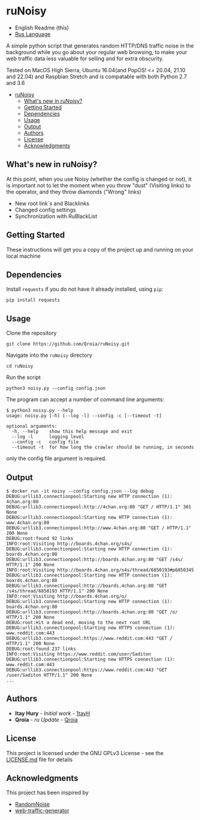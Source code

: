 # ruNoisy

- English Readme (this)
- [Rus Language](ruREADME.md)

A simple python script that generates random HTTP/DNS traffic noise in the background while you go about your regular web browsing, to make your web traffic data less valuable for selling and for extra obscurity.

Tested on MacOS High Sierra, Ubuntu 16.04(and PopOS! <= 20.04, 21.10 and 22.04) and Raspbian Stretch and is compatable with both Python 2.7 and 3.6

- [ruNoisy](#runoisy)
  - [What's new in ruNoisy?](#whats-new-in-runoisy)
  - [Getting Started](#getting-started)
  - [Dependencies](#dependencies)
  - [Usage](#usage)
  - [Output](#output)
  - [Authors](#authors)
  - [License](#license)
  - [Acknowledgments](#acknowledgments)

## What's new in ruNoisy?

At this point, when you use Noisy (whether the config is changed or not), it is important not to let the moment when you throw "dust" (Visiting links) to the operator, and they throw diamonds ("Wrong" links)

- New root link`s and Blacklinks
- Changed config settings
- Synchronization with RuBlackList

## Getting Started

These instructions will get you a copy of the project up and running on your local machine

## Dependencies

Install `requests` if you do not have it already installed, using `pip`:

```
pip install requests
```

## Usage

Clone the repository

```
git clone https://github.com/Qroia/ruNoisy.git
```

Navigate into the `ruNoisy` directory

```
cd ruNoisy
```

Run the script

```
python3 noisy.py --config config.json
```

The program can accept a number of command line arguments:

```
$ python3 noisy.py --help
usage: noisy.py [-h] [--log -l] --config -c [--timeout -t]

optional arguments:
  -h, --help    show this help message and exit
  --log -l      logging level
  --config -c   config file
  --timeout -t  for how long the crawler should be running, in seconds
```

only the config file argument is required.

## Output

```
$ docker run -it noisy --config config.json --log debug
DEBUG:urllib3.connectionpool:Starting new HTTP connection (1): 4chan.org:80
DEBUG:urllib3.connectionpool:http://4chan.org:80 "GET / HTTP/1.1" 301 None
DEBUG:urllib3.connectionpool:Starting new HTTP connection (1): www.4chan.org:80
DEBUG:urllib3.connectionpool:http://www.4chan.org:80 "GET / HTTP/1.1" 200 None
DEBUG:root:found 92 links
INFO:root:Visiting http://boards.4chan.org/s4s/
DEBUG:urllib3.connectionpool:Starting new HTTP connection (1): boards.4chan.org:80
DEBUG:urllib3.connectionpool:http://boards.4chan.org:80 "GET /s4s/ HTTP/1.1" 200 None
INFO:root:Visiting http://boards.4chan.org/s4s/thread/6850193#p6850345
DEBUG:urllib3.connectionpool:Starting new HTTP connection (1): boards.4chan.org:80
DEBUG:urllib3.connectionpool:http://boards.4chan.org:80 "GET /s4s/thread/6850193 HTTP/1.1" 200 None
INFO:root:Visiting http://boards.4chan.org/o/
DEBUG:urllib3.connectionpool:Starting new HTTP connection (1): boards.4chan.org:80
DEBUG:urllib3.connectionpool:http://boards.4chan.org:80 "GET /o/ HTTP/1.1" 200 None
DEBUG:root:Hit a dead end, moving to the next root URL
DEBUG:urllib3.connectionpool:Starting new HTTPS connection (1): www.reddit.com:443
DEBUG:urllib3.connectionpool:https://www.reddit.com:443 "GET / HTTP/1.1" 200 None
DEBUG:root:found 237 links
INFO:root:Visiting https://www.reddit.com/user/Saditon
DEBUG:urllib3.connectionpool:Starting new HTTPS connection (1): www.reddit.com:443
DEBUG:urllib3.connectionpool:https://www.reddit.com:443 "GET /user/Saditon HTTP/1.1" 200 None
...
```

## Authors

- **Itay Hury** - _Initial work_ - [1tayH](https://github.com/1tayH)
- **Qroia** - _ru Update_ - [Qroia](https://github.com/Qroia)

## License

This project is licensed under the GNU GPLv3 License - see the [LICENSE.md](LICENSE.md) file for details

## Acknowledgments

This project has been inspired by

- [RandomNoise](http://www.randomnoise.us)
- [web-traffic-generator](https://github.com/ecapuano/web-traffic-generator)
